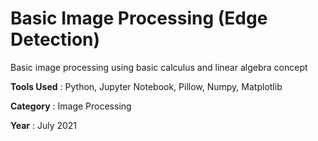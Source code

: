 # Basic Image Processing (Edge Detection)
Basic image processing using basic calculus and linear algebra concept

**Tools Used** : Python, Jupyter Notebook, Pillow, Numpy, Matplotlib

**Category** : Image Processing

**Year** : July 2021
